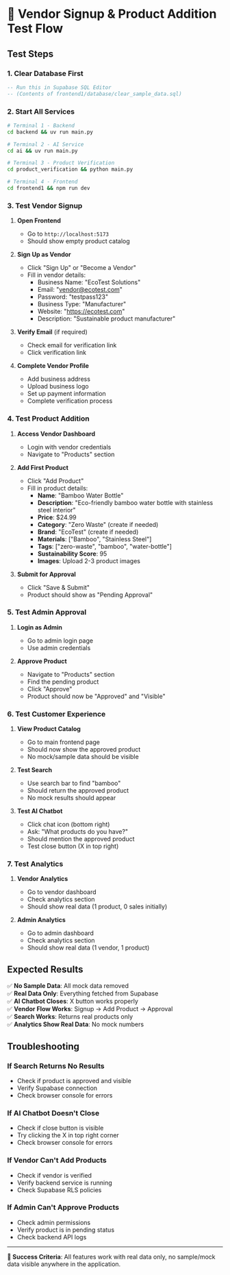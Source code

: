 # 🧪 Vendor Signup & Product Addition Test Flow

## **Test Steps**

### **1. Clear Database First**
```sql
-- Run this in Supabase SQL Editor
-- (Contents of frontend1/database/clear_sample_data.sql)
```

### **2. Start All Services**
```bash
# Terminal 1 - Backend
cd backend && uv run main.py

# Terminal 2 - AI Service  
cd ai && uv run main.py

# Terminal 3 - Product Verification
cd product_verification && python main.py

# Terminal 4 - Frontend
cd frontend1 && npm run dev
```

### **3. Test Vendor Signup**

1. **Open Frontend**
   - Go to `http://localhost:5173`
   - Should show empty product catalog

2. **Sign Up as Vendor**
   - Click "Sign Up" or "Become a Vendor"
   - Fill in vendor details:
     - Business Name: "EcoTest Solutions"
     - Email: "vendor@ecotest.com"
     - Password: "testpass123"
     - Business Type: "Manufacturer"
     - Website: "https://ecotest.com"
     - Description: "Sustainable product manufacturer"

3. **Verify Email** (if required)
   - Check email for verification link
   - Click verification link

4. **Complete Vendor Profile**
   - Add business address
   - Upload business logo
   - Set up payment information
   - Complete verification process

### **4. Test Product Addition**

1. **Access Vendor Dashboard**
   - Login with vendor credentials
   - Navigate to "Products" section

2. **Add First Product**
   - Click "Add Product"
   - Fill in product details:
     - **Name**: "Bamboo Water Bottle"
     - **Description**: "Eco-friendly bamboo water bottle with stainless steel interior"
     - **Price**: $24.99
     - **Category**: "Zero Waste" (create if needed)
     - **Brand**: "EcoTest" (create if needed)
     - **Materials**: ["Bamboo", "Stainless Steel"]
     - **Tags**: ["zero-waste", "bamboo", "water-bottle"]
     - **Sustainability Score**: 95
     - **Images**: Upload 2-3 product images

3. **Submit for Approval**
   - Click "Save & Submit"
   - Product should show as "Pending Approval"

### **5. Test Admin Approval**

1. **Login as Admin**
   - Go to admin login page
   - Use admin credentials

2. **Approve Product**
   - Navigate to "Products" section
   - Find the pending product
   - Click "Approve"
   - Product should now be "Approved" and "Visible"

### **6. Test Customer Experience**

1. **View Product Catalog**
   - Go to main frontend page
   - Should now show the approved product
   - No mock/sample data should be visible

2. **Test Search**
   - Use search bar to find "bamboo"
   - Should return the approved product
   - No mock results should appear

3. **Test AI Chatbot**
   - Click chat icon (bottom right)
   - Ask: "What products do you have?"
   - Should mention the approved product
   - Test close button (X in top right)

### **7. Test Analytics**

1. **Vendor Analytics**
   - Go to vendor dashboard
   - Check analytics section
   - Should show real data (1 product, 0 sales initially)

2. **Admin Analytics**
   - Go to admin dashboard
   - Check analytics section
   - Should show real data (1 vendor, 1 product)

## **Expected Results**

✅ **No Sample Data**: All mock data removed  
✅ **Real Data Only**: Everything fetched from Supabase  
✅ **AI Chatbot Closes**: X button works properly  
✅ **Vendor Flow Works**: Signup → Add Product → Approval  
✅ **Search Works**: Returns real products only  
✅ **Analytics Show Real Data**: No mock numbers  

## **Troubleshooting**

### **If Search Returns No Results**
- Check if product is approved and visible
- Verify Supabase connection
- Check browser console for errors

### **If AI Chatbot Doesn't Close**
- Check if close button is visible
- Try clicking the X in top right corner
- Check browser console for errors

### **If Vendor Can't Add Products**
- Check if vendor is verified
- Verify backend service is running
- Check Supabase RLS policies

### **If Admin Can't Approve Products**
- Check admin permissions
- Verify product is in pending status
- Check backend API logs

---

**🎯 Success Criteria**: All features work with real data only, no sample/mock data visible anywhere in the application.
